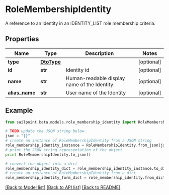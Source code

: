 # RoleMembershipIdentity

A reference to an Identity in an IDENTITY_LIST role membership criteria.

## Properties

Name | Type | Description | Notes
------------ | ------------- | ------------- | -------------
**type** | [**DtoType**](DtoType.md) |  | [optional] 
**id** | **str** | Identity id | [optional] 
**name** | **str** | Human-readable display name of the Identity. | [optional] 
**alias_name** | **str** | User name of the Identity | [optional] 

## Example

```python
from sailpoint.beta.models.role_membership_identity import RoleMembershipIdentity

# TODO update the JSON string below
json = "{}"
# create an instance of RoleMembershipIdentity from a JSON string
role_membership_identity_instance = RoleMembershipIdentity.from_json(json)
# print the JSON string representation of the object
print RoleMembershipIdentity.to_json()

# convert the object into a dict
role_membership_identity_dict = role_membership_identity_instance.to_dict()
# create an instance of RoleMembershipIdentity from a dict
role_membership_identity_form_dict = role_membership_identity.from_dict(role_membership_identity_dict)
```
[[Back to Model list]](../README.md#documentation-for-models) [[Back to API list]](../README.md#documentation-for-api-endpoints) [[Back to README]](../README.md)


